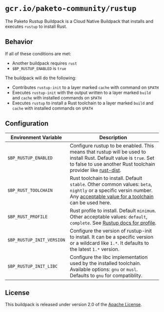 # `gcr.io/paketo-community/rustup`

The Paketo Rustup Buildpack is a Cloud Native Buildpack that installs and executes `rustup` to install Rust.

## Behavior

If all of these conditions are met:

* Another buildpack requires `rust`
* `$BP_RUSTUP_ENABLED` is `true`

The buildpack will do the following:

* Contributes `rustup-init` to a layer marked `cache` with command on `$PATH`
* Executes `rustup-init` with the output written to a layer marked `build` and `cache` with installed commands on `$PATH`
* Executes `rustup` to install a Rust toolchain to a layer marked `build` and `cache` with installed commands on `$PATH`

## Configuration
| Environment Variable      | Description                                                                                                                                                                                                                                                                  |
| ------------------------- | ---------------------------------------------------------------------------------------------------------------------------------------------------------------------------------------------------------------------------------------------------------------------------- |
| `$BP_RUSTUP_ENABLED`      | Configure rustup to be enabled. This means that rustup will be used to install Rust. Default value is `true`. Set to false to use another Rust toolchain provider like [rust-dist](https://github.com/paketo-community/rust-dist).                                           |
| `$BP_RUST_TOOLCHAIN`      | Rust toolchain to install. Default `stable`. Other common values: `beta`, `nightly` or a specific versin number. Any [acceptable value for a toolchain](https://dev-doc.rust-lang.org/beta/edition-guide/rust-2018/rustup-for-managing-rust-versions.html) can be used here. |
| `$BP_RUST_PROFILE`        | Rust profile to install. Default `minimum`. Other acceptable values: `default`, `complete`. See [Rustup docs for profile](https://rust-lang.github.io/rustup/concepts/profiles.html).                                                                                        |
| `$BP_RUSTUP_INIT_VERSION` | Configure the version of rustup-init to install. It can be a specific version or a wildcard like `1.*`. It defaults to the latest `1.*` version.                                                                                                                             |
| `$BP_RUSTUP_INIT_LIBC`    | Configure the libc implementation used by the installed toolchain. Available options: `gnu` or `musl`. Defaults to `gnu` for compatiblity.                                                                                                                                   |

## License

This buildpack is released under version 2.0 of the [Apache License][a].

[a]: http://www.apache.org/licenses/LICENSE-2.0
